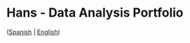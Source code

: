 # Hans - Data Analysis Portfolio 
([Spanish](https://github.com/HansAllTech/Hans_Data_Analysis_Portfolio/blob/main/Proyectos.md#tabla-de-contenido-es--en) | [English](https://github.com/HansAllTech/Hans_Data_Analysis_Portfolio/blob/main/Projects.md#table-of-content-es--en))                                                            
                                                                                                                                                                                
                                                                                                                  
                                                                                                                                                             
                                                                                                                 
                                                                                      
                                                        
                               
                 
           
           
  
    
  
